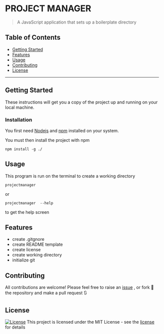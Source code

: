 # PROJECT MANAGER 
> A JavaScript application that sets up a boilerplate directory

## Table of Contents

- [Getting Started](#getting-started)
- [Features](#features)
- [Usage](#usage)
- [Contributing](#contributing)
- [License](#license)

---
  
## Getting Started

These instructions will get you a copy of the project up and running on your local machine.

### Installation

You first need [Nodejs](http://nodejs.org)  and [npm](https://www.npmjs.com) installed on your system.

You must then install the project with npm
``` shell
npm install -g ./
```

## Usage

This program is run on the terminal to create a working directory
```shell
projectmanager
```
or 
```shell
projectmanager	--help
```
to get the help screen

## Features

- create .gitgnore
- create README template
- create license
- create working directory
- initialize git

## Contributing

All contributions are welcome! 
Please feel free to raise an [issue](https://github.com/JosephCodemard/Project-Manager/issues) , or fork 🍴 the repository and make a pull request 🔃

## License

[![License](http://img.shields.io/:license-mit-blue.svg?style=flat-square)](http://badges.mit-license.org)
This project is licensed under the MIT License - see the [license](https://github.com/JosephCodemard/Project-Manager/blob/master/license) for details
